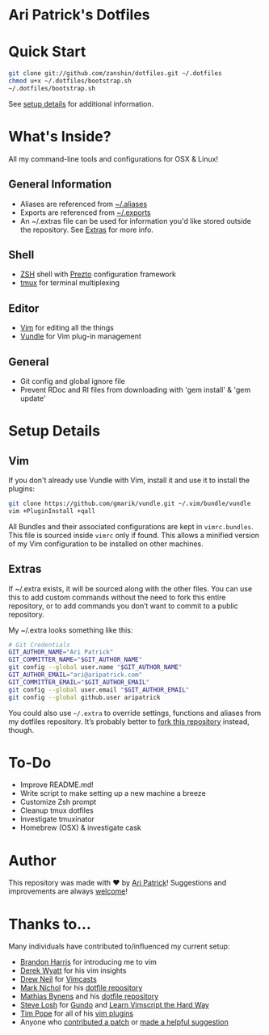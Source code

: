 Ari Patrick's Dotfiles
===============================

# Quick Start
```bash
git clone git://github.com/zanshin/dotfiles.git ~/.dotfiles
chmod u+x ~/.dotfiles/bootstrap.sh
~/.dotfiles/bootstrap.sh
```

See [setup details](#setup-details) for additional information.

# What's Inside?
All my command-line tools and configurations for OSX & Linux!

## General Information
* Aliases are referenced from [~/.aliases](../aliases)
* Exports are referenced from [~/.exports](../exports)
* An ~/.extras file can be used for information you'd like stored outside the repository. See [Extras](#extras) for more info.

## Shell
* [ZSH](http://www.zsh.org/) shell with [Prezto](https://github.com/sorin-ionescu/prezto) configuration framework
* [tmux](https://tmux.github.io/) for terminal multiplexing

## Editor
* [Vim](http://www.vim.org/) for editing all the things
* [Vundle](https://github.com/VundleVim/Vundle.vim) for Vim plug-in management

## General
* Git config and global ignore file
* Prevent RDoc and RI files from downloading with 'gem install' & 'gem update'

# Setup Details
## Vim
If you don't already use Vundle with Vim, install it and use it to install the plugins:

```bash
git clone https://github.com/gmarik/vundle.git ~/.vim/bundle/vundle
vim +PluginInstall +qall
```

All Bundles and their associated configurations are kept in `vimrc.bundles`. This file is sourced inside `vimrc` only if found. This allows a minified version of my Vim configuration to be installed on other machines.

## Extras
If ~/.extra exists, it will be sourced along with the other files. You can use this to add custom commands without the need to fork this entire repository, or to add commands you don’t want to commit to a public repository.

My ~/.extra looks something like this:

```bash
# Git Credentials
GIT_AUTHOR_NAME="Ari Patrick"
GIT_COMMITTER_NAME="$GIT_AUTHOR_NAME"
git config --global user.name "$GIT_AUTHOR_NAME"
GIT_AUTHOR_EMAIL="ari@aripatrick.com"
GIT_COMMITTER_EMAIL="$GIT_AUTHOR_EMAIL"
git config --global user.email "$GIT_AUTHOR_EMAIL"
git config --global github.user aripatrick
```

You could also use `~/.extra` to override settings, functions and aliases from my dotfiles repository. It’s probably better to [fork this repository](https://github.com/aripatrick/dotfiles/fork) instead, though.

# To-Do
* Improve README.md!
* Write script to make setting up a new machine a breeze
* Customize Zsh prompt
* Cleanup tmux dotfiles
* Investigate tmuxinator
* Homebrew (OSX) & investigate cask

# Author
This repository was made with &#9829; by [Ari Patrick](https://github.com/aripatrick/)! Suggestions and improvements are always [welcome](https://github.com/mathiasbynens/dotfiles/issues)!

# Thanks to...

Many individuals have contributed to/influenced my current setup:

* [Brandon Harris](https://github.com/irrigger) for introducing me to vim
* [Derek Wyatt](http://derekwyatt.org) for his vim insights
* [Drew Neil](https://github.com/nelstrom) for [Vimcasts](http://vimcasts.org)
* [Mark Nichol](https://github.com/zanshin) for his [dotfile repository](https://github.com/zanshin/dotfiles)
* [Mathias Bynens](https://mathiasbynens.be/) and his [dotfile repository](https://github.com/mathiasbynens/dotfiles)
* [Steve Losh](http://stevelosh.com) for [Gundo](http://stevelosh.com/projects/gundo/) and [Learn Vimscript the Hard Way](http://stevelosh.com/projects/learnvimscriptthehardway/)
* [Tim Pope](http://tbaggery.com/) for all of his [vim plugins](https://github.com/tpope)
* Anyone who [contributed a  patch](https://github.com/aripatrick/dotfiles/contributors) or [made a helpful suggestion](https://github.com/aripatrick/dotfiles/issues)
